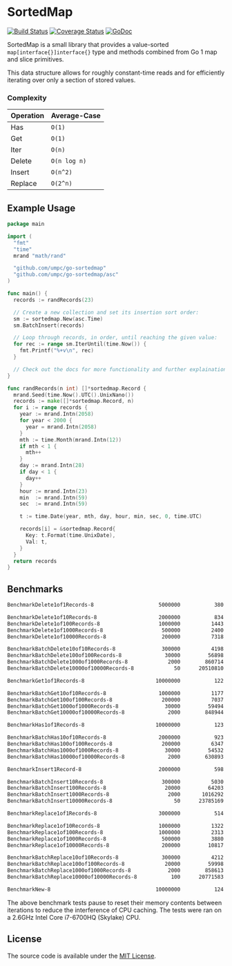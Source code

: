 # SortedMap

[![Build Status](https://travis-ci.org/umpc/go-sortedmap.svg?branch=master)](https://travis-ci.org/umpc/go-sortedmap) [![Coverage Status](https://codecov.io/github/umpc/go-sortedmap/badge.svg?branch=master)](https://codecov.io/github/umpc/go-sortedmap?branch=master) [![GoDoc](https://godoc.org/github.com/umpc/go-sortedmap?status.svg)](https://godoc.org/github.com/umpc/go-sortedmap)

SortedMap is a small library that provides a value-sorted ```map[interface{}]interface{}``` type and methods combined from Go 1 map and slice primitives.

This data structure allows for roughly constant-time reads and for efficiently iterating over only a section of stored values.

### Complexity
Operation | Average-Case
----------|-----------
Has | ```O(1)```
Get | ```O(1)```
Iter | ```O(n)```
Delete | ```O(n log n)```
Insert | ```O(n^2)```
Replace | ```O(2^n)```

## Example Usage

```go
package main

import (
  "fmt"
  "time"
  mrand "math/rand"

  "github.com/umpc/go-sortedmap"
  "github.com/umpc/go-sortedmap/asc"
)

func main() {
  records := randRecords(23)

  // Create a new collection and set its insertion sort order:
  sm := sortedmap.New(asc.Time)
  sm.BatchInsert(records)

  // Loop through records, in order, until reaching the given value:
  for rec := range sm.IterUntil(time.Now()) {
    fmt.Printf("%+v\n", rec)
  }

  // Check out the docs for more functionality and further explainations.
}

func randRecords(n int) []*sortedmap.Record {
  mrand.Seed(time.Now().UTC().UnixNano())
  records := make([]*sortedmap.Record, n)
  for i := range records {
    year := mrand.Intn(2058)
    for year < 2000 {
      year = mrand.Intn(2058)
    }
    mth := time.Month(mrand.Intn(12))
    if mth < 1 {
      mth++
    }
    day := mrand.Intn(28)
    if day < 1 {
      day++
    }
    hour := mrand.Intn(23)
    min  := mrand.Intn(59)
    sec  := mrand.Intn(59)

    t := time.Date(year, mth, day, hour, min, sec, 0, time.UTC)

    records[i] = &sortedmap.Record{
      Key: t.Format(time.UnixDate),
      Val: t,
    }
  }
  return records
}
```

## Benchmarks

```sh
BenchmarkDelete1of1Records-8                 	 5000000	       380 ns/op	       0 B/op	       0 allocs/op

BenchmarkDelete1of10Records-8                	 2000000	       834 ns/op	       0 B/op	       0 allocs/op
BenchmarkDelete1of100Records-8               	 1000000	      1443 ns/op	       0 B/op	       0 allocs/op
BenchmarkDelete1of1000Records-8              	  500000	      2400 ns/op	       0 B/op	       0 allocs/op
BenchmarkDelete1of10000Records-8             	  200000	      7318 ns/op	       0 B/op	       0 allocs/op

BenchmarkBatchDelete10of10Records-8          	  300000	      4198 ns/op	      16 B/op	       1 allocs/op
BenchmarkBatchDelete100of100Records-8        	   30000	     56898 ns/op	     112 B/op	       1 allocs/op
BenchmarkBatchDelete1000of1000Records-8      	    2000	    860714 ns/op	    1024 B/op	       1 allocs/op
BenchmarkBatchDelete10000of10000Records-8    	      50	  20510810 ns/op	   10240 B/op	       1 allocs/op

BenchmarkGet1of1Records-8                    	10000000	       122 ns/op	       0 B/op	       0 allocs/op

BenchmarkBatchGet10of10Records-8             	 1000000	      1177 ns/op	     176 B/op	       2 allocs/op
BenchmarkBatchGet100of100Records-8           	  200000	      7037 ns/op	    1904 B/op	       2 allocs/op
BenchmarkBatchGet1000of1000Records-8         	   30000	     59494 ns/op	   17408 B/op	       2 allocs/op
BenchmarkBatchGet10000of10000Records-8       	    2000	    848944 ns/op	  174080 B/op	       2 allocs/op

BenchmarkHas1of1Records-8                    	10000000	       123 ns/op	       0 B/op	       0 allocs/op

BenchmarkBatchHas10of10Records-8             	 2000000	       923 ns/op	      16 B/op	       1 allocs/op
BenchmarkBatchHas100of100Records-8           	  200000	      6347 ns/op	     112 B/op	       1 allocs/op
BenchmarkBatchHas1000of1000Records-8         	   30000	     54532 ns/op	    1024 B/op	       1 allocs/op
BenchmarkBatchHas10000of10000Records-8       	    2000	    630893 ns/op	   10240 B/op	       1 allocs/op

BenchmarkInsert1Record-8                     	 2000000	       598 ns/op	     304 B/op	       2 allocs/op

BenchmarkBatchInsert10Records-8              	  300000	      5030 ns/op	    1382 B/op	       8 allocs/op
BenchmarkBatchInsert100Records-8             	   20000	     64203 ns/op	   14908 B/op	      19 allocs/op
BenchmarkBatchInsert1000Records-8            	    2000	   1016292 ns/op	  202005 B/op	      78 allocs/op
BenchmarkBatchInsert10000Records-8           	      50	  23785169 ns/op	 2120592 B/op	     580 allocs/op

BenchmarkReplace1of1Records-8                	 3000000	       514 ns/op	       0 B/op	       0 allocs/op

BenchmarkReplace1of10Records-8               	 1000000	      1322 ns/op	       0 B/op	       0 allocs/op
BenchmarkReplace1of100Records-8              	 1000000	      2313 ns/op	       0 B/op	       0 allocs/op
BenchmarkReplace1of1000Records-8             	  500000	      3880 ns/op	       0 B/op	       0 allocs/op
BenchmarkReplace1of10000Records-8            	  200000	     10817 ns/op	       0 B/op	       0 allocs/op

BenchmarkBatchReplace10of10Records-8         	  300000	      4212 ns/op	      16 B/op	       1 allocs/op
BenchmarkBatchReplace100of100Records-8       	   20000	     59998 ns/op	     112 B/op	       1 allocs/op
BenchmarkBatchReplace1000of1000Records-8     	    2000	    858613 ns/op	    1024 B/op	       1 allocs/op
BenchmarkBatchReplace10000of10000Records-8   	     100	  20771583 ns/op	   10240 B/op	       1 allocs/op

BenchmarkNew-8                               	10000000	       124 ns/op	      96 B/op	       2 allocs/op
```

The above benchmark tests pause to reset their memory contents between iterations to reduce the interference of CPU caching. The tests were ran on a 2.6GHz Intel Core i7-6700HQ (Skylake) CPU.

## License

The source code is available under the [MIT License](https://opensource.org/licenses/MIT).
